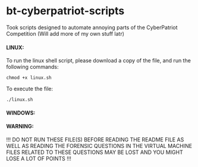 # bt-cyberpatriot-scripts
Took scripts designed to automate annoying parts of the CyberPatriot Competition (Will add more of my own stuff latr)


#### LINUX: 

To run the linux shell script, please download a copy of the file, and run the following commands: 

```chmod +x linux.sh```

To execute the file:

```./linux.sh```

#### WINDOWS: 


#### WARNING: 
!!! DO NOT RUN THESE FILE(S) BEFORE READING THE README FILE AS WELL AS READING THE FORENSIC QUESTIONS IN THE VIRTUAL MACHINE
FILES RELATED TO THESE QUESTIONS MAY BE LOST AND YOU MIGHT LOSE A LOT OF POINTS !!!
